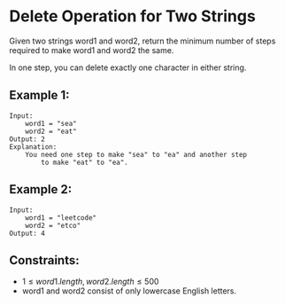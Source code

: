 # Delete Operation for Two Strings

Given two strings word1 and word2, return the minimum number of steps  
required to make word1 and word2 the same.

In one step, you can delete exactly one character in either string.

 

## Example 1:

    Input: 
        word1 = "sea"
        word2 = "eat"
    Output: 2
    Explanation: 
        You need one step to make "sea" to "ea" and another step 
            to make "eat" to "ea".

## Example 2:

    Input: 
        word1 = "leetcode"
        word2 = "etco"
    Output: 4
    
 

## Constraints:

* $1 \le word1.length, word2.length \le 500$
* word1 and word2 consist of only lowercase English letters.

